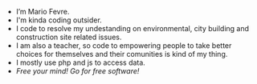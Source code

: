 - I’m Mario Fevre.
- I'm kinda coding outsider.
- I code to resolve my undestanding on environmental, city building and construction site related issues.
- I am also a teacher, so code to empowering people to take better choices for themselves and their comunities is kind of my thing.
- I mostly use php and js to access data.
- *Free your mind! Go for free software!*

<!---
mariofevre/mariofevre is a ✨ special ✨ repository because its `README.md` (this file) appears on your GitHub profile.
You can click the Preview link to take a look at your changes.
--->
